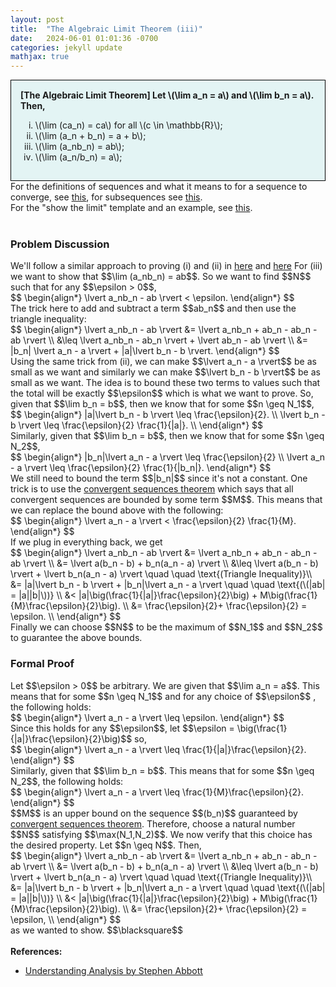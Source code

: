 ```yaml
---
layout: post
title:  "The Algebraic Limit Theorem (iii)"
date:   2024-06-01 01:01:36 -0700
categories: jekyll update
mathjax: true
---
```

<div style="background-color: #E3F4F4; padding: 15px 15px 15px 15px; border:1px solid black;">
  <b>[The Algebraic Limit Theorem] Let \(\lim a_n = a\) and \(\lim b_n = a\). Then,</b>
	  <ol type="i">
	    <li>\(\lim (ca_n) = ca\) for all \(c \in \mathbb{R}\);</li>
	    <li>\(\lim (a_n + b_n) = a + b\);</li>
	    <li>\(\lim (a_nb_n) = ab\);</li>
	    <li>\(\lim (a_n/b_n) = a\);</li>
	  </ol>
</div>
For the definitions of sequences and what it means to for a sequence to converge, see <a href="https://strncat.github.io/jekyll/update/2024/05/21/analysis-seq-definitions.html">this</a>, for subsequences see <a href="https://strncat.github.io/jekyll/update/2024/02/10/analysis-seq-subsequences.html">this</a>.
<br>
For the "show the limit" template and an example, see <a href="https://strncat.github.io/jekyll/update/2024/05/12/analysis-seq-limit-template.html">this</a>.
<br>
<br>
<!------------------------------------------------------------------------------------>
<h3>Problem Discussion</h3>
We'll follow a similar approach to proving (i) and (ii) in <a href="https://strncat.github.io/jekyll/update/2024/05/30/analysis-seq-algebraic-limit-theorem-i.html">here</a> and <a href="https://strncat.github.io/jekyll/update/2024/05/31/analysis-seq-algebraic-limit-theorem-ii.html">here</a> For (iii) we want to show that $$\lim (a_nb_n) = ab$$. So we want to find $$N$$ such that for any $$\epsilon > 0$$,
<div>
$$
\begin{align*}
\lvert a_nb_n - ab \rvert < \epsilon.
\end{align*}
$$
</div>
The trick here to add and subtract a term $$ab_n$$ and then use the triangle inequality:
<div>
$$
\begin{align*}
\lvert a_nb_n - ab \rvert &= \lvert a_nb_n + ab_n - ab_n - ab \rvert \\
&\leq \lvert a_nb_n - ab_n \rvert + \lvert ab_n - ab \rvert \\
&= |b_n| \lvert a_n - a \rvert + |a|\lvert b_n - b \rvert.
\end{align*}
$$
</div>
Using the same trick from (ii), we can make $$\lvert a_n - a \rvert$$ be as small as we want and similarly we can make $$\lvert b_n - b \rvert$$ be as small as we want. The idea is to bound these two terms to values such that the total will be exactly $$\epsilon$$ which is what we want to prove. So, given that $$\lim b_n = b$$, then we know that for some $$n \geq N_1$$, 
<div>
$$
\begin{align*}
|a|\lvert b_n - b \rvert \leq \frac{\epsilon}{2}. \\
\lvert b_n - b \rvert \leq \frac{\epsilon}{2} \frac{1}{|a|}. \\
\end{align*}
$$
</div>
Similarly, given that $$\lim b_n = b$$, then we know that for some $$n \geq N_2$$, 
<div>
$$
\begin{align*}
|b_n|\lvert a_n - a \rvert \leq \frac{\epsilon}{2} \\
\lvert a_n - a \rvert \leq \frac{\epsilon}{2} \frac{1}{|b_n|}.
\end{align*}
$$
</div>
We still need to bound the term $$|b_n|$$ since it's not a constant. One trick is to use the <a href="https://strncat.github.io/jekyll/update/2024/06/03/analysis-seq-bounded.html">convergent sequences theorem</a> which says that all convergent sequences are bounded by some term $$M$$. This means that we can replace the bound above with the following:
<div>
$$
\begin{align*}
\lvert a_n - a \rvert < \frac{\epsilon}{2} \frac{1}{M}.
\end{align*}
$$
</div>
If we plug in everything back, we get
<div>
$$
\begin{align*}
\lvert a_nb_n - ab \rvert &= \lvert a_nb_n + ab_n - ab_n - ab \rvert \\
&= \lvert a(b_n - b) + b_n(a_n - a) \rvert \\
&\leq \lvert a(b_n - b) \rvert + \lvert b_n(a_n - a) \rvert \quad \quad \text{(Triangle Inequality)}\\
&= |a|\lvert b_n - b \rvert + |b_n|\lvert a_n - a \rvert \quad \quad \text{(\(|ab| = |a||b|\))} \\
&< |a|\big(\frac{1}{|a|}\frac{\epsilon}{2}\big) + M\big(\frac{1}{M}\frac{\epsilon}{2}\big). \\
&= \frac{\epsilon}{2}+ \frac{\epsilon}{2} = \epsilon. \\
\end{align*}
$$
</div>
Finally we can choose $$N$$ to be the maximum of $$N_1$$ and $$N_2$$ to guarantee the above bounds.
<br>
<!------------------------------------------------------------------------------------>
<h3>Formal Proof</h3>
Let $$\epsilon > 0$$ be arbitrary. We are given that $$\lim a_n = a$$. This means that for some $$n \geq N_1$$ and for any choice of $$\epsilon$$ , the following holds:
<div>
$$
\begin{align*}
\lvert a_n - a \rvert \leq \epsilon.
\end{align*}
$$
</div>
Since this holds for any $$\epsilon$$, let $$\epsilon = \big(\frac{1}{|a|}\frac{\epsilon}{2}\big)$$ so, 
<div>
$$
\begin{align*}
\lvert a_n - a \rvert \leq \frac{1}{|a|}\frac{\epsilon}{2}.
\end{align*}
$$
</div>
Similarly, given that $$\lim b_n = b$$. This means that for some $$n \geq N_2$$, the following holds:
<div>
$$
\begin{align*}
\lvert a_n - a \rvert \leq \frac{1}{M}\frac{\epsilon}{2}.
\end{align*}
$$
</div>
$$M$$ is an upper bound on the sequence $$(b_n)$$ guaranteed by <a href="https://strncat.github.io/jekyll/update/2024/06/03/analysis-seq-bounded.html">convergent sequences theorem</a>. Therefore, choose a natural number $$N$$ satisfying $$\max(N_1,N_2)$$. We now verify that this choice has the desired property. Let $$n \geq N$$. Then,
<div>
$$
\begin{align*}
\lvert a_nb_n - ab \rvert &= \lvert a_nb_n + ab_n - ab_n - ab \rvert \\
&= \lvert a(b_n - b) + b_n(a_n - a) \rvert \\
&\leq \lvert a(b_n - b) \rvert + \lvert b_n(a_n - a) \rvert \quad \quad \text{(Triangle Inequality)}\\
&= |a|\lvert b_n - b \rvert + |b_n|\lvert a_n - a \rvert \quad \quad \text{(\(|ab| = |a||b|\))} \\
&< |a|\big(\frac{1}{|a|}\frac{\epsilon}{2}\big) + M\big(\frac{1}{M}\frac{\epsilon}{2}\big). \\
&= \frac{\epsilon}{2}+ \frac{\epsilon}{2} = \epsilon, \\
\end{align*}
$$
</div>
as we wanted to show. $$\blacksquare$$
<br>
<br>
<!------------------------------------------------------------------------------------>
<b>References:</b>
<ul>
<li><a href="https://www.amazon.com/Understanding-Analysis-Undergraduate-Texts-Mathematics/dp/1493927116">Understanding Analysis by Stephen Abbott</a></li>
</ul>